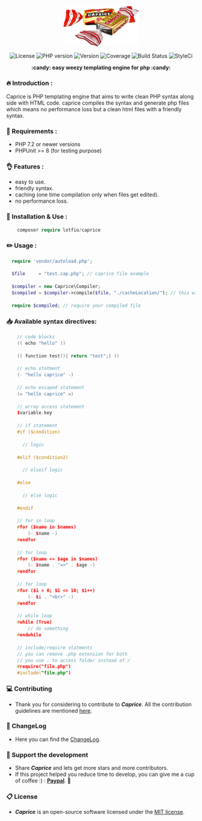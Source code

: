 <p align="center">
  <img src="https://github.com/lotfio/caprice/blob/master/docs/logo.png" width="200"  alt="caprice Preview">
  <p align="center">
    <img src="https://img.shields.io/badge/Licence-MIT-ffd32a.svg" alt="License">
    <img src="https://img.shields.io/badge/PHP-7.2-808e9b.svg" alt="PHP version">
    <img src="https://img.shields.io/badge/Version-0.1.0-f53b57.svg" alt="Version">
    <img src="https://img.shields.io/badge/coverage-10%25-27ae60.svg" alt="Coverage">
    <img src="https://travis-ci.org/lotfio/skeleton.svg?branch=master" alt="Build Status">
    <img src="https://github.styleci.io/repos/206574643/shield?branch=master" alt="StyleCi">
    </p>
  <p align="center">
    <strong>:candy: easy weezy templating engine for php :candy:</strong>
  </p>
</p>

### :fire: Introduction :
Caprice is PHP templating engine that aims to write clean PHP syntax along side with HTML code.
caprice compiles the syntax and generate php files which means no performance loss but a clean html files with a friendly syntax. 

### :pushpin: Requirements :
- PHP 7.2 or newer versions
- PHPUnit >= 8 (for testing purpose)

### :ok_hand: Features :
- easy to use.
- friendly syntax.
- caching (one time compilation only when files get edited).
- no performance loss.

### :rocket: Installation & Use :
```php
    composer require lotfio/caprice
```

### :pencil2: Usage :
```php
  require 'vendor/autoload.php';

  $file     = "test.cap.php"; // caprice file example 

  $compiler = new Caprice\Compiler;
  $compiled = $compiler->compile($file, "./cacheLocation/"); // this will return a path to the compiled file

  require $compiled; // require your compiled file 
```

### :inbox_tray: Available syntax directives:
```cpp
    // code blocks
    (( echo "hello" ))      

    (( function test(){ return "test";} ))

    // echo statment 
    (- "hello caprice" -)

    // echo escaped statement
    (= "hello caprice" =)

    // array access statement
    $variable.key 

    // if statement
    #if ($condition)

      // logic

    #elif ($condition2)

      // elseif logic

    #else               

      // else logic

    #endif               

    // for in loop
    #for ($name in $names)
        (- $name -)
    #endfor

    // for loop
    #for ($name => $age in $names)
        (- $name . "=>" . $age -)
    #endfor

    // for loop
    #for ($i = 0; $i <= 10; $i++)
        (- $i . "<br>" -)
    #endfor

    // while loop
    #while (True)
        // do something
    #endwhile

    // include/require statments
    // you can remove .php extension for both
    // you use . to access folder instead of /
    #require("file.php")
    #include("file.php")

```
### :computer: Contributing

- Thank you for considering to contribute to ***Caprice***. All the contribution guidelines are mentioned [here](CONTRIBUTING.md).

### :page_with_curl: ChangeLog

- Here you can find the [ChangeLog](CHANGELOG.md).

### :beer: Support the development

- Share ***Caprice*** and lets get more stars and more contributors.
- If this project helped you reduce time to develop, you can give me a cup of coffee :) : **[Paypal](https://www.paypal.me/lotfio)**. 💖

### :clipboard: License

- ***Caprice*** is an open-source software licensed under the [MIT license](LICENSE).
